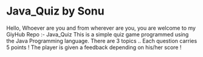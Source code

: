 # Java_Quiz by Sonu
Hello, Whoever are you and from wherever are you, you are welcome to my GiyHub Repo :- Java_Quiz
This is a simple quiz game programmed using the Java Programming language. There are 3 topics ..
Each question carries 5 points !
The player is given a feedback depending on his/her score !
